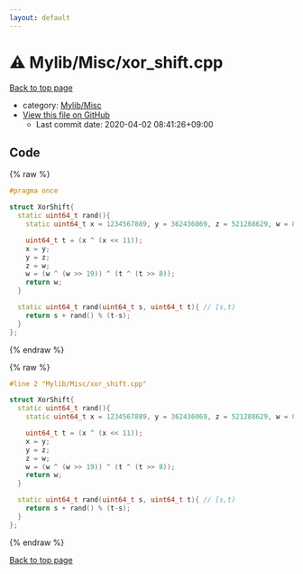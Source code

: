 ```yaml
---
layout: default
---
```


<!-- mathjax config similar to math.stackexchange -->
<script type="text/javascript" async
  src="https://cdnjs.cloudflare.com/ajax/libs/mathjax/2.7.5/MathJax.js?config=TeX-MML-AM_CHTML">
</script>
<script type="text/x-mathjax-config">
  MathJax.Hub.Config({
    TeX: { equationNumbers: { autoNumber: "AMS" }},
    tex2jax: {
      inlineMath: [ ['$','$'] ],
      processEscapes: true
    },
    "HTML-CSS": { matchFontHeight: false },
    displayAlign: "left",
    displayIndent: "2em"
  });
</script>

<script type="text/javascript" src="https://cdnjs.cloudflare.com/ajax/libs/jquery/3.4.1/jquery.min.js"></script>
<script src="https://cdn.jsdelivr.net/npm/jquery-balloon-js@1.1.2/jquery.balloon.min.js" integrity="sha256-ZEYs9VrgAeNuPvs15E39OsyOJaIkXEEt10fzxJ20+2I=" crossorigin="anonymous"></script>
<script type="text/javascript" src="../../../assets/js/copy-button.js"></script>
<link rel="stylesheet" href="../../../assets/css/copy-button.css" />


# :warning: Mylib/Misc/xor_shift.cpp

<a href="../../../index.html">Back to top page</a>

* category: <a href="../../../index.html#3aaad417c82174440088b5eea559262a">Mylib/Misc</a>
* <a href="{{ site.github.repository_url }}/blob/master/Mylib/Misc/xor_shift.cpp">View this file on GitHub</a>
    - Last commit date: 2020-04-02 08:41:26+09:00




## Code

<a id="unbundled"></a>
{% raw %}
```cpp
#pragma once

struct XorShift{
  static uint64_t rand(){
    static uint64_t x = 1234567889, y = 362436069, z = 521288629, w = 88675123;

    uint64_t t = (x ^ (x << 11));
    x = y;
    y = z;
    z = w;
    w = (w ^ (w >> 19)) ^ (t ^ (t >> 8));
    return w;
  }

  static uint64_t rand(uint64_t s, uint64_t t){ // [s,t)
    return s + rand() % (t-s);
  }
};

```
{% endraw %}

<a id="bundled"></a>
{% raw %}
```cpp
#line 2 "Mylib/Misc/xor_shift.cpp"

struct XorShift{
  static uint64_t rand(){
    static uint64_t x = 1234567889, y = 362436069, z = 521288629, w = 88675123;

    uint64_t t = (x ^ (x << 11));
    x = y;
    y = z;
    z = w;
    w = (w ^ (w >> 19)) ^ (t ^ (t >> 8));
    return w;
  }

  static uint64_t rand(uint64_t s, uint64_t t){ // [s,t)
    return s + rand() % (t-s);
  }
};

```
{% endraw %}

<a href="../../../index.html">Back to top page</a>

